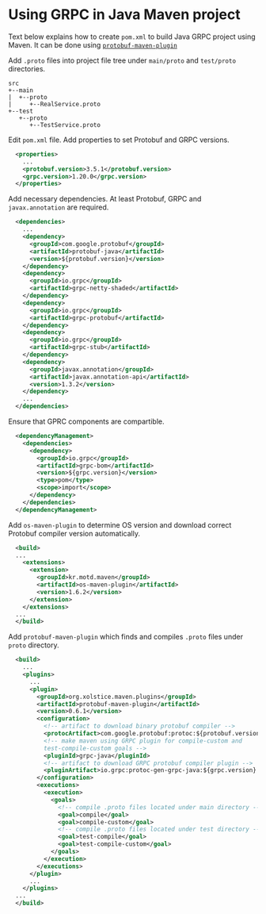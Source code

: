 # Using GRPC in Java Maven project

Text below explains how to create `pom.xml` to build Java GRPC project using
Maven. It can be done using [`protobuf-maven-plugin`](https://www.xolstice.org/protobuf-maven-plugin/)

Add `.proto` files into project file tree under `main/proto` and `test/proto`
directories.

```
src
+--main
|  +--proto
|     +--RealService.proto
+--test
   +--proto
      +--TestService.proto
```

Edit `pom.xml` file. Add properties to set Protobuf and GRPC versions.

```xml
  <properties>
    ...
    <protobuf.version>3.5.1</protobuf.version>
    <grpc.version>1.20.0</grpc.version>
  </properties>
```

Add necessary dependencies. At least Protobuf, GRPC and `javax.annotation` are
required.

```xml
  <dependencies>
    ...
    <dependency>
      <groupId>com.google.protobuf</groupId>
      <artifactId>protobuf-java</artifactId>
      <version>${protobuf.version}</version>
    </dependency>
    <dependency>
      <groupId>io.grpc</groupId>
      <artifactId>grpc-netty-shaded</artifactId>
    </dependency>
    <dependency>
      <groupId>io.grpc</groupId>
      <artifactId>grpc-protobuf</artifactId>
    </dependency>
    <dependency>
      <groupId>io.grpc</groupId>
      <artifactId>grpc-stub</artifactId>
    </dependency>
    <dependency>
      <groupId>javax.annotation</groupId>
      <artifactId>javax.annotation-api</artifactId>
      <version>1.3.2</version>
    </dependency>
    ...
  </dependencies>
```

Ensure that GPRC components are compartible.

```xml
  <dependencyManagement>
    <dependencies>
      <dependency>
        <groupId>io.grpc</groupId>
        <artifactId>grpc-bom</artifactId>
        <version>${grpc.version}</version>
        <type>pom</type>
        <scope>import</scope>
      </dependency>
    </dependencies>
  </dependencyManagement>
```

Add `os-maven-plugin` to determine OS version and download
correct Protobuf compiler version automatically.

```xml
  <build>
  ...
    <extensions>
      <extension>
        <groupId>kr.motd.maven</groupId>
        <artifactId>os-maven-plugin</artifactId>
        <version>1.6.2</version>
      </extension>
    </extensions>
  ...
  </build>
```

Add `protobuf-maven-plugin` which finds and compiles `.proto` files under
`proto` directory.

```xml
  <build>
    ...
    <plugins>
	  ...
      <plugin>
        <groupId>org.xolstice.maven.plugins</groupId>
        <artifactId>protobuf-maven-plugin</artifactId>
        <version>0.6.1</version>
        <configuration>
          <!-- artifact to download binary protobuf compiler -->
          <protocArtifact>com.google.protobuf:protoc:${protobuf.version}:exe:${os.detected.classifier}</protocArtifact>
          <!-- make maven using GRPC plugin for compile-custom and
          test-compile-custom goals -->
          <pluginId>grpc-java</pluginId>
          <!-- artifact to download GRPC protobuf compiler plugin -->
          <pluginArtifact>io.grpc:protoc-gen-grpc-java:${grpc.version}:exe:${os.detected.classifier}</pluginArtifact>
        </configuration>
        <executions>
          <execution>
            <goals>
              <!-- compile .proto files located under main directory -->
              <goal>compile</goal>
              <goal>compile-custom</goal>
              <!-- compile .proto files located under test directory -->
              <goal>test-compile</goal>
              <goal>test-compile-custom</goal>
            </goals>
          </execution>
        </executions>
      </plugin>
	  ...
    </plugins>
  ...
  </build>
```

